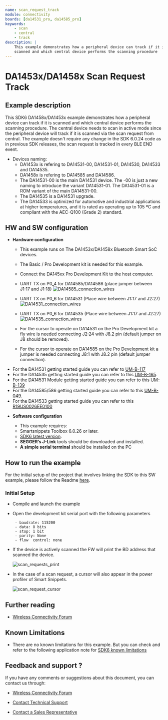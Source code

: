 ```yaml
---
name: scan_request_track
module: connectivity
boards: [da14531_pro, da14585_pro]
keywords:
    - scan
    - central 
    - track
description: |
    This example demonstrates how a peripheral device can track if it is
    scanned and which central device performs the scanning procedure
---
```


# DA1453x/DA1458x Scan Request Track

## Example description

This SDK6 DA1458x/DA1453x example demonstrates how a peripheral device can track if it is scanned and which central device 
performs the scanning procedure.
The central device needs to scan in active mode since the peripheral device will track if it is scanned via
the scan request from central.
The example doesn't require any change in the SDK 6.0.24 code as in previous SDK releases, the scan request is tracked in every BLE END event.

- Devices naming:
    - DA1453x is refering to DA14531-00, DA14531-01, DA14530, DA14533 and DA14535.
    - DA1458x is refering to DA14585 and DA14586.
    - The DA14531-00 is the main DA14531 device. The -00 is just a new naming to introduce the variant DA14531-01. The DA14531-01 is a ROM variant of the main DA14531-00.
    - The DA14535 is a DA14531 upgrade.
	- The DA14533 is optimized for automotive and industrial applications at higher temperatures, and it is rated as operating up to 105 ºC and compliant with the AEC-Q100 (Grade 2) standard.

	
## HW and SW configuration


* **Hardware configuration**

	- This example runs on The DA1453x/DA1458x Bluetooth Smart SoC devices.
	- The Basic / Pro Development kit is needed for this example.
	- Connect the DA145xx Pro Development Kit to the host computer.
	- UART TX on P0_4 for DA14585/DA14586 (place jumper between J1:17 and J1:18)
		![DA14585_connection_wires](assets/DA14585_connection_wires.svg)
	
	- UART TX on P0_6 for DA14531 (Place wire between J1:17 and J2:27)
		![DA14531_connection_wires](assets/DA14531_connection_wires.svg)

	- UART TX on P0_6 for DA14535 (Place wire between J1:17 and J2:27)
		![DA14535_connection_wires](assets/DA14535_connection_wires.svg)

	- For the cursor to operate on DA14531 on the Pro Development kit a fly wire is needed 
	connecting J2:24 with J8.2 pin (default jumper on J8 should be removed).
	- For the cursor to operate on DA14585 on the Pro Development kit a jumper is needed connecting J8:1 with J8.2 pin (default jumper connection).

- For the DA14531 getting started guide you can refer to [UM-B-117](https://lpccs-docs.renesas.com/UM-B-117-DA14531-Getting-Started-With-The-Pro-Development-Kit/index.html)
- For the DA14535 getting started guide you can refer to this [UM-B-165](https://lpccs-docs.renesas.com/DA14535/UM-B-165-DA14531-Getting-Started-With-The-Pro-Development-Kit/index.html#device-family-getting-started-with-the-pro-development-kits).
- For the DA14531 Module getting started guide you can refer to this [UM-B-139](https://lpccs-docs.renesas.com/UM-B-139-Getting-Started-with-DA14531-TINY-Module/index.html)
- For the DA14585/586 getting started guide you can refer to this [UM-B-049](https://lpccs-docs.renesas.com/da14585_getting_started/index.html).
- For the DA14533 getting started guide you can refer to this [R19US0026EE0100](https://lpccs-docs.renesas.com/da14533_getting_started_guide/index.html)

* **Software configuration**

	- This example requires:
    * Smartsnippets Toolbox 6.0.26 or later.
    * [SDK6 latest version](https://www.renesas.com/sdk6_latest).
	- **SEGGER’s J-Link** tools should be downloaded and installed.
	- **A simple serial terminal** should be installed on the PC


## How to run the example

For the initial setup of the project that involves linking the SDK to this SW example, please follow the Readme [here](https://github.com/renesas/ble-sdk6-examples/blob/main/Readme.md).

### Initial Setup

 - Compile and launch the example
 - Open the development kit serial port with the following parameters

		- baudrate: 115200
		- data: 8 bits
		- stop: 1 bit
		- parity: None
		- flow  control: none
 - If the device is actively scanned the FW will print the BD address that scanned the device.
 
	![scan_requests_print](assets/scan_requests_print.png)
 - In the case of a scan request, a cursor will also appear in the power profiler of Smart Snippets.

	![scan_request_cursor](assets/scan_request_cursor.png)


## Further reading

- [Wireless Connectivity Forum](https://lpccs-docs.renesas.com/lpc_docs_index/DA145xx.html)



## Known Limitations

- There are no known limitations for this example. But you can check and refer to the following application note for
[SDK6 known limitations](https://lpccs-docs.renesas.com/sdk6_kll/index.html)

## Feedback and support ?

If you have any comments or suggestions about this document, you can contact us through:

- [Wireless Connectivity Forum](https://community.renesas.com/wireles-connectivity)

- [Contact Technical Support](https://www.renesas.com/eu/en/support?nid=1564826&issue_type=technical)

- [Contact a Sales Representative](https://www.renesas.com/eu/en/buy-sample/locations)


